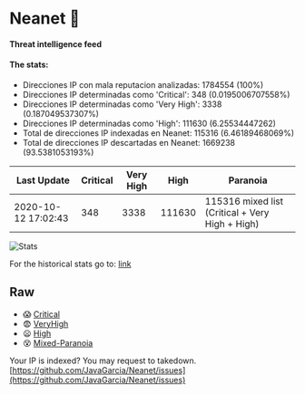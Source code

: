 # Neanet :hocho:
#### Threat intelligence feed
#### The stats:

- Direcciones IP con mala reputacion analizadas: 1784554 (100%)
- Direcciones IP determinadas como 'Critical':  348 (0.0195006707558%)
- Direcciones IP determinadas como 'Very High':  3338 (0.187049537307%)
- Direcciones IP determinadas como 'High':  111630 (6.25534447262)
- Total de direcciones IP indexadas en Neanet:  115316 (6.46189468069%)
- Total de direcciones IP descartadas en Neanet:  1669238 (93.5381053193%)

| Last Update | Critical | Very High | High | Paranoia |
| --- | --- | --- | --- | --- |
| 2020-10-12 17:02:43 | 348 | 3338 | 111630 | 115316 mixed list (Critical + Very High + High)|

![Stats](https://docs.google.com/spreadsheets/d/e/2PACX-1vSnaNMIXVabIpDJjufMlzH7poXnshF3mgd8Is1g9ytUEzVsP5my4Trn8f-xkoLLQ38xpL3HtmUexLo6/pubchart?oid=501124687&format=image)

For the historical stats go to: [link](/stats.csv)
## Raw
- :scream: [Critical](https://raw.githubusercontent.com/JavaGarcia/Neanet/master/blacklists/neanet_critical.txt)
- :fearful: [VeryHigh](https://raw.githubusercontent.com/JavaGarcia/Neanet/master/blacklists/neanet_veryHigh.txtt)
- :frowning: [High](https://raw.githubusercontent.com/JavaGarcia/Neanet/master/blacklists/neanet_high.txt)
- :dizzy_face: [Mixed-Paranoia](https://raw.githubusercontent.com/JavaGarcia/Neanet/master/blacklists/neanet_all.txt)


Your IP is indexed? You may request to takedown. [https://github.com/JavaGarcia/Neanet/issues](https://github.com/JavaGarcia/Neanet/issues)




















































































































































































































































































































































































































































































































































































































































































































































































































































































































































































































































































































































































































































































































































































































